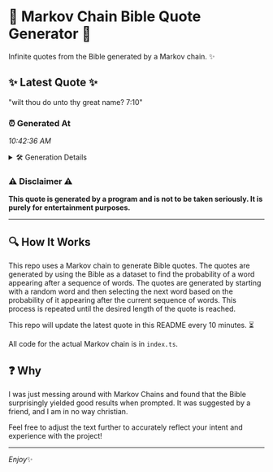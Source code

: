 # 📖 Markov Chain Bible Quote Generator 📖

Infinite quotes from the Bible generated by a Markov chain. ✨

## ✨ Latest Quote ✨
"wilt thou do unto thy great name? 7:10"

### ⏰ Generated At
*10:42:36 AM*

<details>
    <summary>🛠️ Generation Details</summary>
    <p>
        <strong>🌱 Seed:</strong> wilt<br>
        <strong>🔄 Iterations:</strong> 7<br>
        <strong>📜 Context History:</strong><br>[ wilt ]: thou<br>[ wilt, thou ]: do<br>[ wilt, thou, do ]: unto<br>[ wilt, thou, do, unto ]: thy<br>[ wilt, thou, do, unto, thy ]: great<br>[ wilt, thou, do, unto, thy, great ]: name?<br>[ thou, do, unto, thy, great, name? ]: 7:10<br>
    </p>
</details>

### ⚠️ Disclaimer ⚠️
**This quote is generated by a program and is not to be taken seriously. It is purely for entertainment purposes.**

---

## 🔍 How It Works

This repo uses a Markov chain to generate Bible quotes. The quotes are generated by using the Bible as a dataset to find the probability of a word appearing after a sequence of words. The quotes are generated by starting with a random word and then selecting the next word based on the probability of it appearing after the current sequence of words. This process is repeated until the desired length of the quote is reached.

This repo will update the latest quote in this README every 10 minutes. ⏳

All code for the actual Markov chain is in `index.ts`.

## ❓ Why

I was just messing around with Markov Chains and found that the Bible surprisingly yielded good results when prompted. 
It was suggested by a friend, and I am in no way christian.

Feel free to adjust the text further to accurately reflect your intent and experience with the project!

---

*Enjoy*✨
